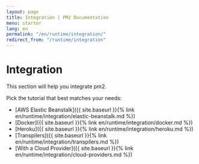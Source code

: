 ```yaml
---
layout: page
title: Integration | PM2 Documentation
menu: starter
lang: en
permalink: "/en/runtime/integration/"
redirect_from: "/runtime/integration"
---
```


# Integration

This section will help you integrate pm2.

Pick the tutorial that best matches your needs:

- [AWS Elastic Beanstalk]({{ site.baseurl }}{% link en/runtime/integration/elastic-beanstalk.md %})
- [Docker]({{ site.baseurl }}{% link en/runtime/integration/docker.md %})
- [Heroku]({{ site.baseurl }}{% link en/runtime/integration/heroku.md %})
- [Transpilers]({{ site.baseurl }}{% link en/runtime/integration/transpilers.md %})
- [With a Cloud Provider]({{ site.baseurl }}{% link en/runtime/integration/cloud-providers.md %})
